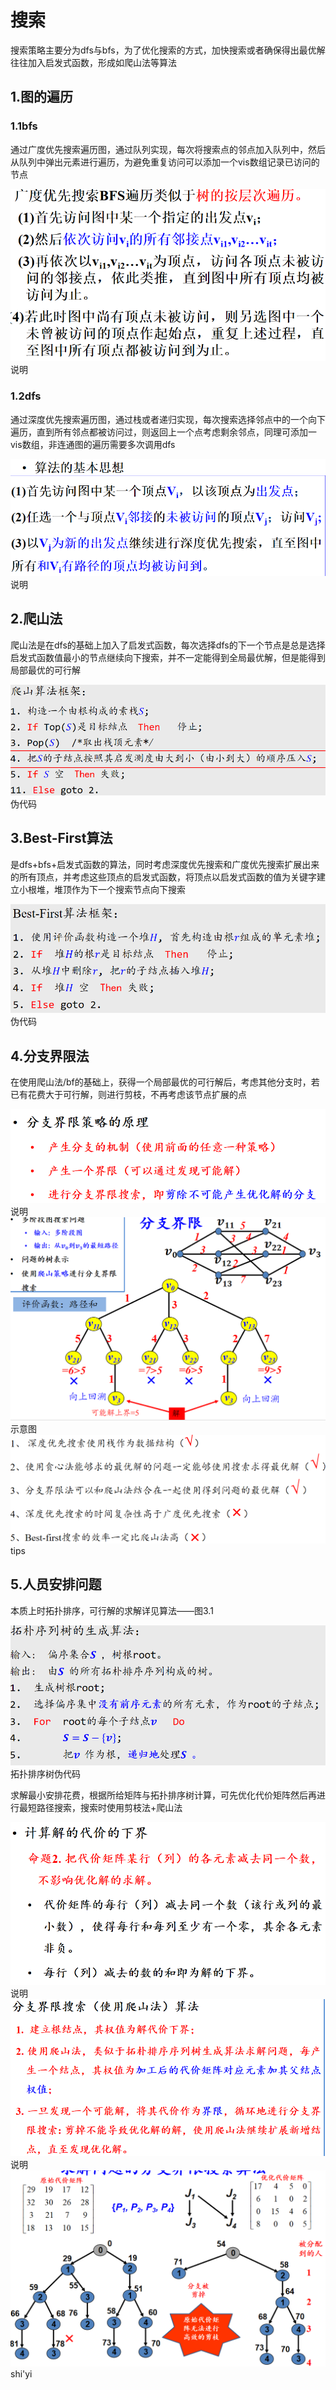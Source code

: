 # 搜索
搜索策略主要分为dfs与bfs，为了优化搜索的方式，加快搜索或者确保得出最优解往往加入启发式函数，形成如爬山法等算法
## 1.图的遍历
### 1.1bfs
通过广度优先搜索遍历图，通过队列实现，每次将搜索点的邻点加入队列中，然后从队列中弹出元素进行遍历，为避免重复访问可以添加一个vis数组记录已访问的节点

![输入图片说明](/imgs/2025-06-14/DlmI9qCMnYolzYE4.png)说明
### 1.2dfs
通过深度优先搜索遍历图，通过栈或者递归实现，每次搜索选择邻点中的一个向下遍历，直到所有邻点都被访问过，则返回上一个点考虑剩余邻点，同理可添加一vis数组，非连通图的遍历需要多次调用dfs

![输入图片说明](/imgs/2025-06-14/8FIIjURqJJC0I8H9.png)
说明
## 2.爬山法
爬山法是在dfs的基础上加入了启发式函数，每次选择dfs的下一个节点是总是选择启发式函数值最小的节点继续向下搜索，并不一定能得到全局最优解，但是能得到局部最优的可行解

![输入图片说明](/imgs/2025-06-14/zJ0iKdAWiNw2662Z.png)伪代码
## 3.Best-First算法
是dfs+bfs+启发式函数的算法，同时考虑深度优先搜索和广度优先搜索扩展出来的所有顶点，并考虑这些顶点的启发式函数，将顶点以启发式函数的值为关键字建立小根堆，堆顶作为下一个搜索节点向下搜索

![输入图片说明](/imgs/2025-06-14/8GstBamcCXswSiKX.png)伪代码
## 4.分支界限法
在使用爬山法/bf的基础上，获得一个局部最优的可行解后，考虑其他分支时，若已有花费大于可行解，则进行剪枝，不再考虑该节点扩展的点

![输入图片说明](/imgs/2025-06-14/d7W8lEdSoTmoLvcq.png)说明
![输入图片说明](/imgs/2025-06-14/rTrINV3Y4E4DPbBr.png)示意图
![输入图片说明](/imgs/2025-06-14/Co1eRb4eoN8RGUlS.png)tips
## 5.人员安排问题
本质上时拓扑排序，可行解的求解详见算法——图3.1

![输入图片说明](/imgs/2025-06-14/xf3JyvXAipXCpn6E.png)拓扑排序树伪代码

求解最小安排花费，根据所给矩阵与拓扑排序树计算，可先优化代价矩阵然后再进行最短路径搜索，搜索时使用剪枝法+爬山法

![输入图片说明](/imgs/2025-06-14/aN0MbkuRqG57bRvu.png)说明
![输入图片说明](/imgs/2025-06-14/VeUG2no3qmoIHpyR.png)说明
![输入图片说明](/imgs/2025-06-14/YTQuFZyUq7wM93QW.png)shi'yi



<!--stackedit_data:
eyJoaXN0b3J5IjpbLTk3NTYyMDcwOF19
-->